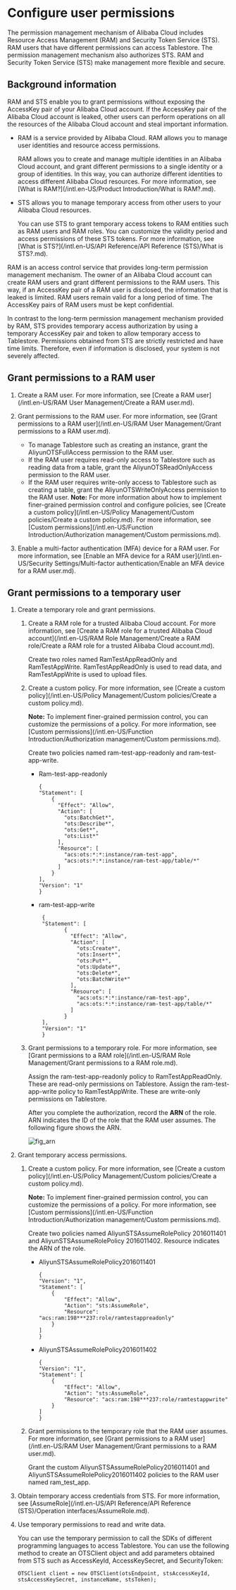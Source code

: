 # Configure user permissions

The permission management mechanism of Alibaba Cloud includes Resource Access Management \(RAM\) and Security Token Service \(STS\). RAM users that have different permissions can access Tablestore. The permission management mechanism also authorizes STS. RAM and Security Token Service \(STS\) make management more flexible and secure.

## Background information

RAM and STS enable you to grant permissions without exposing the AccessKey pair of your Alibaba Cloud account. If the AccessKey pair of the Alibaba Cloud account is leaked, other users can perform operations on all the resources of the Alibaba Cloud account and steal important information.

-   RAM is a service provided by Alibaba Cloud. RAM allows you to manage user identities and resource access permissions.

    RAM allows you to create and manage multiple identities in an Alibaba Cloud account, and grant different permissions to a single identity or a group of identities. In this way, you can authorize different identities to access different Alibaba Cloud resources. For more information, see [What is RAM?](/intl.en-US/Product Introduction/What is RAM?.md).

-   STS allows you to manage temporary access from other users to your Alibaba Cloud resources.

    You can use STS to grant temporary access tokens to RAM entities such as RAM users and RAM roles. You can customize the validity period and access permissions of these STS tokens. For more information, see [What is STS?](/intl.en-US/API Reference/API Reference (STS)/What is STS?.md).


RAM is an access control service that provides long-term permission management mechanism. The owner of an Alibaba Cloud account can create RAM users and grant different permissions to the RAM users. This way, if an AccessKey pair of a RAM user is disclosed, the information that is leaked is limited. RAM users remain valid for a long period of time. The AccessKey pairs of RAM users must be kept confidential.

In contrast to the long-term permission management mechanism provided by RAM, STS provides temporary access authorization by using a temporary AccessKey pair and token to allow temporary access to Tablestore. Permissions obtained from STS are strictly restricted and have time limits. Therefore, even if information is disclosed, your system is not severely affected.

## Grant permissions to a RAM user

1.  Create a RAM user. For more information, see [Create a RAM user](/intl.en-US/RAM User Management/Create a RAM user.md).
2.  Grant permissions to the RAM user. For more information, see [Grant permissions to a RAM user](/intl.en-US/RAM User Management/Grant permissions to a RAM user.md).

    -   To manage Tablestore such as creating an instance, grant the AliyunOTSFullAccess permission to the RAM user.
    -   If the RAM user requires read-only access to Tablestore such as reading data from a table, grant the AliyunOTSReadOnlyAccess permission to the RAM user.
    -   If the RAM user requires write-only access to Tablestore such as creating a table, grant the AliyunOTSWriteOnlyAccess permission to the RAM user.
    **Note:** For more information about how to implement finer-grained permission control and configure policies, see [Create a custom policy](/intl.en-US/Policy Management/Custom policies/Create a custom policy.md). For more information, see [Custom permissions](/intl.en-US/Function Introduction/Authorization management/Custom permissions.md).

3.  Enable a multi-factor authentication \(MFA\) device for a RAM user. For more information, see [Enable an MFA device for a RAM user](/intl.en-US/Security Settings/Multi-factor authentication/Enable an MFA device for a RAM user.md).

## Grant permissions to a temporary user

1.  Create a temporary role and grant permissions.
    1.  Create a RAM role for a trusted Alibaba Cloud account. For more information, see [Create a RAM role for a trusted Alibaba Cloud account](/intl.en-US/RAM Role Management/Create a RAM role/Create a RAM role for a trusted Alibaba Cloud account.md).

        Create two roles named RamTestAppReadOnly and RamTestAppWrite. RamTestAppReadOnly is used to read data, and RamTestAppWrite is used to upload files.

    2.  Create a custom policy. For more information, see [Create a custom policy](/intl.en-US/Policy Management/Custom policies/Create a custom policy.md).

        **Note:** To implement finer-grained permission control, you can customize the permissions of a policy. For more information, see [Custom permissions](/intl.en-US/Function Introduction/Authorization management/Custom permissions.md).

        Create two policies named ram-test-app-readonly and ram-test-app-write.

        -   Ram-test-app-readonly

            ```
            {
            "Statement": [
                {
                  "Effect": "Allow",
                  "Action": [
                    "ots:BatchGet*",
                    "ots:Describe*",
                    "ots:Get*",
                    "ots:List*"
                  ],
                  "Resource": [
                    "acs:ots:*:*:instance/ram-test-app",
                    "acs:ots:*:*:instance/ram-test-app/table/*"
                  ]
                }
            ],
            "Version": "1"
            }                        
            ```

        -   ram-test-app-write

            ```
             {
             "Statement": [
                    {
                      "Effect": "Allow",
                      "Action": [
                        "ots:Create*",
                        "ots:Insert*",
                        "ots:Put*",
                        "ots:Update*",
                        "ots:Delete*",
                        "ots:BatchWrite*"
                      ],
                      "Resource": [
                        "acs:ots:*:*:instance/ram-test-app",
                        "acs:ots:*:*:instance/ram-test-app/table/*"
                      ]
                    }
             ],
             "Version": "1"
             }                        
            ```

    3.  Grant permissions to a temporary role. For more information, see [Grant permissions to a RAM role](/intl.en-US/RAM Role Management/Grant permissions to a RAM role.md).

        Assign the ram-test-app-readonly policy to RamTestAppReadOnly. These are read-only permissions on Tablestore. Assign the ram-test-app-write policy to RamTestAppWrite. These are write-only permissions on Tablestore.

        After you complete the authorization, record the **ARN** of the role. ARN indicates the ID of the role that the RAM user assumes. The following figure shows the ARN.

        ![fig_arn](https://static-aliyun-doc.oss-accelerate.aliyuncs.com/assets/img/en-US/8934808061/p178120.png)

2.  Grant temporary access permissions.
    1.  Create a custom policy. For more information, see [Create a custom policy](/intl.en-US/Policy Management/Custom policies/Create a custom policy.md).

        **Note:** To implement finer-grained permission control, you can customize the permissions of a policy. For more information, see [Custom permissions](/intl.en-US/Function Introduction/Authorization management/Custom permissions.md).

        Create two policies named AliyunSTSAssumeRolePolicy 2016011401 and AliyunSTSAssumeRolePolicy 2016011402. Resource indicates the ARN of the role.

        -   AliyunSTSAssumeRolePolicy2016011401

            ```
            {
            "Version": "1",
            "Statement": [
                {
                    "Effect": "Allow",
                    "Action": "sts:AssumeRole",
                    "Resource": "acs:ram:198***237:role/ramtestappreadonly"
                }
            ]
            }                                
            ```

        -   AliyunSTSAssumeRolePolicy2016011402

            ```
            {
            "Version": "1",
            "Statement": [
                {
                    "Effect": "Allow",
                    "Action": "sts:AssumeRole",
                    "Resource": "acs:ram:198***237:role/ramtestappwrite"
                }
            ]
            }                               
            ```

    2.  Grant permissions to the temporary role that the RAM user assumes. For more information, see [Grant permissions to a RAM user](/intl.en-US/RAM User Management/Grant permissions to a RAM user.md).

        Grant the custom AliyunSTSAssumeRolePolicy2016011401 and AliyunSTSAssumeRolePolicy2016011402 policies to the RAM user named ram\_test\_app.

3.  Obtain temporary access credentials from STS. For more information, see [AssumeRole](/intl.en-US/API Reference/API Reference (STS)/Operation interfaces/AssumeRole.md).
4.  Use temporary permissions to read and write data.

    You can use the temporary permission to call the SDKs of different programming languages to access Tablestore. You can use the following method to create an OTSClient object and add parameters obtained from STS such as AccessKeyId, AccessKeySecret, and SecurityToken:

    ```
    OTSClient client = new OTSClient(otsEndpoint, stsAccessKeyId, stsAccessKeySecret, instanceName, stsToken);           
    ```


